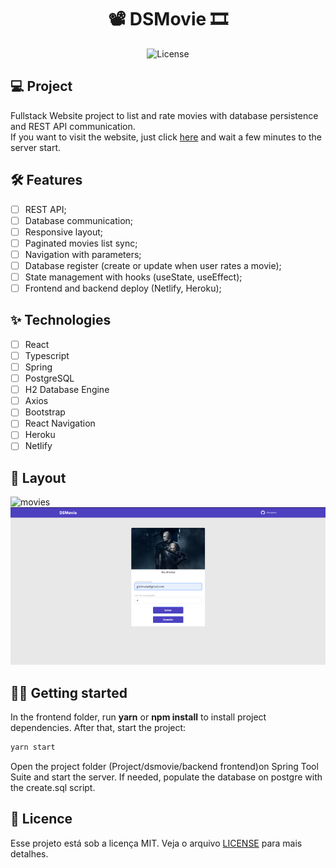 <h1 align="center">
  📽 DSMovie 🎞
</h1>

<p align="center">
  <img alt="License" src="https://img.shields.io/static/v1?label=license&message=MIT&color=79A6F5&labelColor=0A1033">
</p>

## 💻 Project

Fullstack Website project to list and rate movies with database persistence and REST API communication. <br>
If you want to visit the website, just click [here](<https://gustavotch-dsmovie.netlify.app>) and wait a few minutes to the server start.

## :hammer_and_wrench: Features

- [ ] REST API;
- [ ] Database communication;
- [ ] Responsive layout;
- [ ] Paginated movies list sync;
- [ ] Navigation with parameters;
- [ ] Database register (create or update when user rates a movie);
- [ ] State management with hooks (useState, useEffect);
- [ ] Frontend and backend deploy (Netlify, Heroku);

## ✨ Technologies

- [ ] React
- [ ] Typescript
- [ ] Spring
- [ ] PostgreSQL
- [ ] H2 Database Engine
- [ ] Axios
- [ ] Bootstrap
- [ ] React Navigation
- [ ] Heroku
- [ ] Netlify

## 🔖 Layout

![movies](.github/movies.png?style=flat)
![form](.github/form.png?style=flat)

## 👨‍💻 Getting started

In the frontend folder, run **yarn** or **npm install** to install project dependencies. After that, start the project:

```cl
yarn start
```

Open the project folder (Project/dsmovie/backend frontend)on Spring Tool Suite and start the server. If needed, populate the database on postgre with the create.sql script.

## 📄 Licence

Esse projeto está sob a licença MIT. Veja o arquivo [LICENSE](LICENSE.md) para mais detalhes.

<br />
